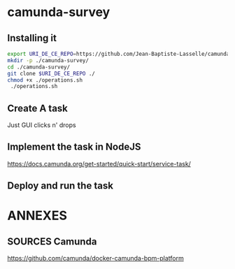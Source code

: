 # camunda-survey


##  Installing it

```bash
export URI_DE_CE_REPO=https://github.com/Jean-Baptiste-Lasselle/camunda-survey
mkdir -p ./camunda-survey/ 
cd ./camunda-survey/ 
git clone $URI_DE_CE_REPO ./
chmod +x ./operations.sh
 ./operations.sh

```


##  Create A task

Just GUI clicks n' drops


## Implement the task in NodeJS

https://docs.camunda.org/get-started/quick-start/service-task/

## Deploy and run the task


# ANNEXES 

## SOURCES Camunda

https://github.com/camunda/docker-camunda-bpm-platform

